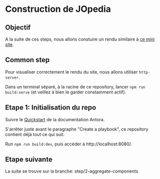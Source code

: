 # Construction de JOpedia

## Objectif

A la suite de ces steps, nous allons constuire un rendu similaire à [ce mini site](https://benjaminparisel.github.io/jopedia/).

## Common step

Pour visualiser correctement le rendu du site, nous allons utiliser `http-server`.

Dans un terminal séparé, à la racine de ce repository, lancer `npm run build:serve` (et veillez à bien le garder constamment actif).

## Etape 1: Initialisation du repo

Suivre le [Quickstart](https://docs.antora.org/antora/latest/install-and-run-quickstart/) de la documentation Antora.

S'arrêter juste avant le paragraphe "Create a playbook", ce repository contient déjà tout ce qui suit. 

Run `npm run build:dev`, puis accéder à http://localhost:8080/.

## Etape suivante

La suite se trouve sur la branche: step/2-aggregate-components
